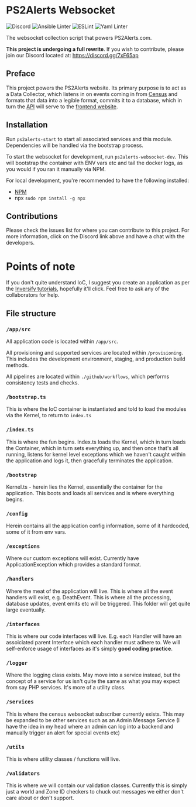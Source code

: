 # PS2Alerts Websocket

![Discord](https://img.shields.io/discord/708061542649954315) ![Ansible Linter](https://github.com/ps2alerts/websocket/workflows/Ansible%20Linter/badge.svg) ![ESLint](https://github.com/ps2alerts/websocket/workflows/ESLint/badge.svg) ![Yaml Linter](https://github.com/ps2alerts/websocket/workflows/Yaml%20Linter/badge.svg)

The websocket collection script that powers PS2Alerts.com.

**This project is undergoing a full rewrite**. If you wish to contribute, please join our Discord located at: https://discord.gg/7xF65ap

## Preface

This project powers the PS2Alerts website. Its primary purpose is to act as a Data Collector, which listens in on events coming in from [Census](https://census.daybreakgames.com) and formats that data into a legible format, commits it to a database, which in turn the [API](https://github.com/PS2Alerts/api) will serve to the [frontend website](https://github.com/PS2Alerts/website).

## Installation

Run `ps2alerts-start` to start all associated services and this module. Dependencies will be handled via the bootstrap process.

To start the websocket for development, run `ps2alerts-websocket-dev`. This will bootstrap the container with ENV vars etc and tail the docker logs, as you would if you ran it manually via NPM.

For local development, you're recommended to have the following installed:

* [NPM](https://www.npmjs.com/get-npm)
* npx `sudo npm install -g npx`

## Contributions

Please check the issues list for where you can contribute to this project. For more information, click on the Discord link above and have a chat with the developers.

# **Points of note**

If you don't quite understand IoC, I suggest you create an application as per the [Inversify tutorials](https://github.com/inversify/inversify-basic-example), hopefully it'll click. Feel free to ask any of the collaborators for help.

## File structure 

### `/app/src`

All application code is located within `/app/src`.

All provisioning and supported services are located within `/provisioning`. This includes the development environment, staging, and production build methods.

All pipelines are located within `./github/workflows`, which performs consistency tests and checks.

### `/bootstrap.ts`

This is where the IoC container is instantiated and told to load the modules via the Kernel, to return to `index.ts`

### `/index.ts`

This is where the fun begins. Index.ts loads the Kernel, which in turn loads the Container, which in turn sets everything up, and then once that's all running, listens for kernel level exceptions which we haven't caught within the application and logs it, then gracefully terminates the application.

### `/bootstrap`

Kernel.ts - herein lies the Kernel, essentially the container for the application. This boots and loads all services and is where everything begins.

### `/config`

Herein contains all the application config information, some of it hardcoded, some of it from env vars.

### `/exceptions `

Where our custom exceptions will exist. Currently have ApplicationException which provides a standard format.

### `/handlers`

Where the meat of the application will live. This is where all the event handlers will exist, e.g. DeathEvent. This is where all the processing, database updates, event emits etc will be triggered. This folder will get quite large eventually.

### `/interfaces`

This is where our code interfaces will live. E.g. each Handler will have an assoiciated parent Interface which each handler must adhere to. We will self-enforce usage of interfaces as it's simply **good coding practice**.

### `/logger`

Where the logging class exists. May move into a service instead, but the concept of a service for us isn't quite the same as what you may expect from say PHP services. It's more of a utility class.

### `/services`

This is where the census websocket subscriber currently exists. This may be expanded to be other services such as an Admin Message Service (I have the idea in my head where an admin can log into a backend and manually trigger an alert for special events etc)

### `/utils`

This is where utility classes / functions will live.

### `/validators`

This is where we will contain our validation classes. Currently this is simply just a world and Zone ID checkers to chuck out messages we either don't care about or don't support.
